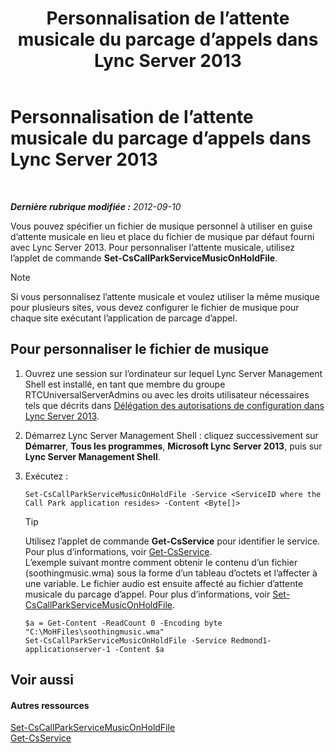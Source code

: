 ﻿---
title: Personnalisation de l’attente musicale du parcage d’appels dans Lync Server 2013
TOCTitle: Personnalisation de l’attente musicale du parcage d’appels dans Lync Server 2013
ms:assetid: 3d78e6f9-a4ae-49f4-a89f-4515acb49dac
ms:mtpsurl: https://technet.microsoft.com/fr-fr/library/JJ688031(v=OCS.15)
ms:contentKeyID: 49891317
ms.date: 05/20/2016
mtps_version: v=OCS.15
ms.translationtype: HT
---

# Personnalisation de l’attente musicale du parcage d’appels dans Lync Server 2013

 

_**Dernière rubrique modifiée :** 2012-09-10_

Vous pouvez spécifier un fichier de musique personnel à utiliser en guise d’attente musicale en lieu et place du fichier de musique par défaut fourni avec Lync Server 2013. Pour personnaliser l’attente musicale, utilisez l’applet de commande **Set-CsCallParkServiceMusicOnHoldFile**.

> [!NOTE]  
> Si vous personnalisez l’attente musicale et voulez utiliser la même musique pour plusieurs sites, vous devez configurer le fichier de musique pour chaque site exécutant l’application de parcage d’appel.

## Pour personnaliser le fichier de musique

1.  Ouvrez une session sur l’ordinateur sur lequel Lync Server Management Shell est installé, en tant que membre du groupe RTCUniversalServerAdmins ou avec les droits utilisateur nécessaires tels que décrits dans [Délégation des autorisations de configuration dans Lync Server 2013](lync-server-2013-delegate-setup-permissions.md).

2.  Démarrez Lync Server Management Shell : cliquez successivement sur **Démarrer**, **Tous les programmes**, **Microsoft Lync Server 2013**, puis sur **Lync Server Management Shell**.

3.  Exécutez :
    
        Set-CsCallParkServiceMusicOnHoldFile -Service <ServiceID where the Call Park application resides> -Content <Byte[]>
    
    > [!tip]  
    > Utilisez l’applet de commande <strong>Get-CsService</strong> pour identifier le service. Pour plus d’informations, voir <a href="https://docs.microsoft.com/en-us/powershell/module/skype/Get-CsService">Get-CsService</a>.    
    L’exemple suivant montre comment obtenir le contenu d’un fichier (soothingmusic.wma) sous la forme d’un tableau d’octets et l’affecter à une variable. Le fichier audio est ensuite affecté au fichier d’attente musicale du parcage d’appel. Pour plus d’informations, voir [Set-CsCallParkServiceMusicOnHoldFile](https://docs.microsoft.com/en-us/powershell/module/skype/Set-CsCallParkServiceMusicOnHoldFile).
    
        $a = Get-Content -ReadCount 0 -Encoding byte "C:\MoHFiles\soothingmusic.wma"
        Set-CsCallParkServiceMusicOnHoldFile -Service Redmond1-applicationserver-1 -Content $a

## Voir aussi

#### Autres ressources

[Set-CsCallParkServiceMusicOnHoldFile](https://docs.microsoft.com/en-us/powershell/module/skype/Set-CsCallParkServiceMusicOnHoldFile)  
[Get-CsService](https://docs.microsoft.com/en-us/powershell/module/skype/Get-CsService)

